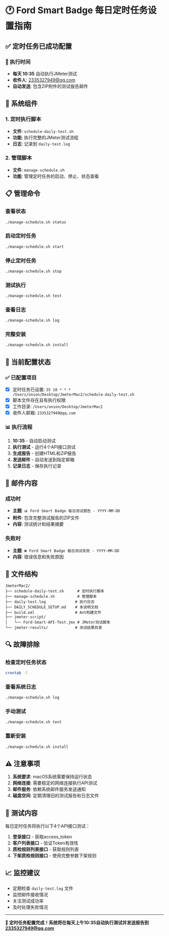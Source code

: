 # 🕐 Ford Smart Badge 每日定时任务设置指南

## ✅ 定时任务已成功配置

### 📅 执行时间
- **每天 10:35** 自动执行JMeter测试
- **收件人**: 2335327949@qq.com
- **自动发送**: 包含ZIP附件的测试报告邮件

## 🚀 系统组件

### 1. 定时执行脚本
- **文件**: `schedule-daily-test.sh`
- **功能**: 执行完整的JMeter测试流程
- **日志**: 记录到 `daily-test.log`

### 2. 管理脚本
- **文件**: `manage-schedule.sh`
- **功能**: 管理定时任务的启动、停止、状态查看

## 📋 管理命令

### 查看状态
```bash
./manage-schedule.sh status
```

### 启动定时任务
```bash
./manage-schedule.sh start
```

### 停止定时任务
```bash
./manage-schedule.sh stop
```

### 测试执行
```bash
./manage-schedule.sh test
```

### 查看日志
```bash
./manage-schedule.sh log
```

### 完整安装
```bash
./manage-schedule.sh install
```

## 🔧 当前配置状态

### ✅ 已配置项目
- [x] 定时任务已设置: `35 10 * * * /Users/onion/Desktop/JmeterMac2/schedule-daily-test.sh`
- [x] 脚本文件存在且有执行权限
- [x] 工作目录: `/Users/onion/Desktop/JmeterMac2`
- [x] 收件人邮箱: `2335327949@qq.com`

### 📊 执行流程
1. **10:35** - 自动启动测试
2. **执行测试** - 运行4个API接口测试
3. **生成报告** - 创建HTML和ZIP报告
4. **发送邮件** - 自动发送到指定邮箱
5. **记录日志** - 保存执行记录

## 📧 邮件内容

### 成功时
- **主题**: `📊 Ford Smart Badge 每日测试报告 - YYYY-MM-DD`
- **附件**: 包含完整测试报告的ZIP文件
- **内容**: 测试统计和结果摘要

### 失败时
- **主题**: `❌ Ford Smart Badge 每日测试失败 - YYYY-MM-DD`
- **内容**: 错误信息和失败原因

## 📁 文件结构

```
JmeterMac2/
├── schedule-daily-test.sh      # 定时执行脚本
├── manage-schedule.sh          # 管理脚本
├── daily-test.log             # 执行日志
├── DAILY_SCHEDULE_SETUP.md    # 本说明文档
├── build.xml                  # Ant构建文件
├── jmeter-script/
│   └── Ford-Smart-API-Test.jmx # JMeter测试脚本
└── jmeter-results/            # 测试结果目录
```

## 🔍 故障排除

### 检查定时任务状态
```bash
crontab -l
```

### 查看系统日志
```bash
./manage-schedule.sh log
```

### 手动测试
```bash
./manage-schedule.sh test
```

### 重新安装
```bash
./manage-schedule.sh install
```

## ⚠️ 注意事项

1. **系统要求**: macOS系统需要保持运行状态
2. **网络连接**: 需要稳定的网络连接执行API测试
3. **邮件服务**: 依赖系统邮件服务发送通知
4. **磁盘空间**: 定期清理旧的测试报告和日志文件

## 🎯 测试内容

每日定时任务将执行以下4个API接口测试：

1. **登录接口** - 获取access_token
2. **客户列表接口** - 验证Token有效性
3. **质检规则列表接口** - 获取规则列表
4. **下架质检规则接口** - 使用完整参数下架规则

## 📈 监控建议

- 定期检查 `daily-test.log` 文件
- 监控邮件接收情况
- 关注测试成功率
- 及时处理失败情况

---

**🎉 定时任务配置完成！系统将在每天上午10:35自动执行测试并发送报告到 2335327949@qq.com** 